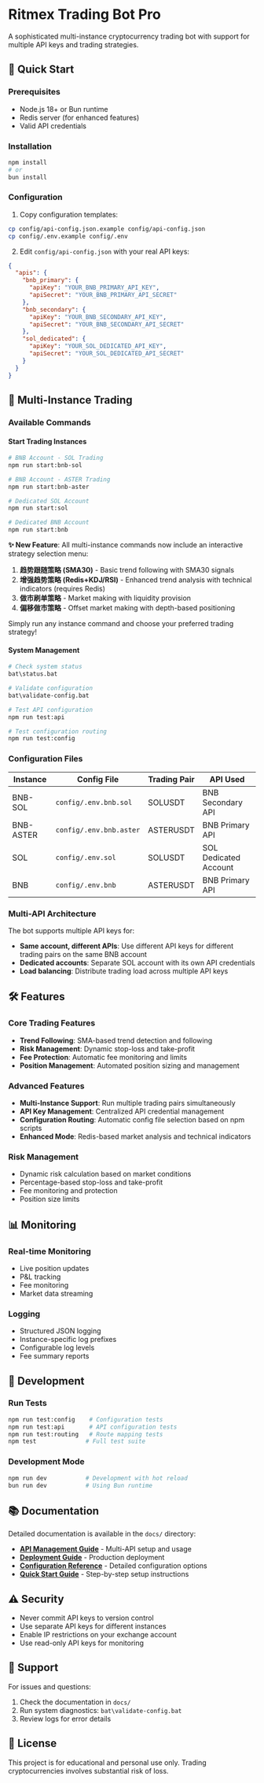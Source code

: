 # Ritmex Trading Bot Pro

A sophisticated multi-instance cryptocurrency trading bot with support for multiple API keys and trading strategies.

## 🚀 Quick Start

### Prerequisites
- Node.js 18+ or Bun runtime
- Redis server (for enhanced features)
- Valid API credentials

### Installation
```bash
npm install
# or
bun install
```

### Configuration
1. Copy configuration templates:
```bash
cp config/api-config.json.example config/api-config.json
cp config/.env.example config/.env
```

2. Edit `config/api-config.json` with your real API keys:
```json
{
  "apis": {
    "bnb_primary": {
      "apiKey": "YOUR_BNB_PRIMARY_API_KEY",
      "apiSecret": "YOUR_BNB_PRIMARY_API_SECRET"
    },
    "bnb_secondary": {
      "apiKey": "YOUR_BNB_SECONDARY_API_KEY", 
      "apiSecret": "YOUR_BNB_SECONDARY_API_SECRET"
    },
    "sol_dedicated": {
      "apiKey": "YOUR_SOL_DEDICATED_API_KEY",
      "apiSecret": "YOUR_SOL_DEDICATED_API_SECRET"
    }
  }
}
```

## 🎯 Multi-Instance Trading

### Available Commands

#### Start Trading Instances
```bash
# BNB Account - SOL Trading
npm run start:bnb-sol

# BNB Account - ASTER Trading  
npm run start:bnb-aster

# Dedicated SOL Account
npm run start:sol

# Dedicated BNB Account
npm run start:bnb
```

**✨ New Feature**: All multi-instance commands now include an interactive strategy selection menu:

1. **趋势跟随策略 (SMA30)** - Basic trend following with SMA30 signals
2. **增强趋势策略 (Redis+KDJ/RSI)** - Enhanced trend analysis with technical indicators (requires Redis)
3. **做市刷单策略** - Market making with liquidity provision
4. **偏移做市策略** - Offset market making with depth-based positioning

Simply run any instance command and choose your preferred trading strategy!

#### System Management
```bash
# Check system status
bat\status.bat

# Validate configuration
bat\validate-config.bat

# Test API configuration
npm run test:api

# Test configuration routing
npm run test:config
```

### Configuration Files

| Instance | Config File | Trading Pair | API Used |
|----------|-------------|--------------|----------|
| BNB-SOL | `config/.env.bnb.sol` | SOLUSDT | BNB Secondary API |
| BNB-ASTER | `config/.env.bnb.aster` | ASTERUSDT | BNB Primary API |
| SOL | `config/.env.sol` | SOLUSDT | SOL Dedicated Account |
| BNB | `config/.env.bnb` | ASTERUSDT | BNB Primary API |

### Multi-API Architecture

The bot supports multiple API keys for:
- **Same account, different APIs**: Use different API keys for different trading pairs on the same BNB account
- **Dedicated accounts**: Separate SOL account with its own API credentials
- **Load balancing**: Distribute trading load across multiple API keys

## 🛠️ Features

### Core Trading Features
- **Trend Following**: SMA-based trend detection and following
- **Risk Management**: Dynamic stop-loss and take-profit
- **Fee Protection**: Automatic fee monitoring and limits
- **Position Management**: Automated position sizing and management

### Advanced Features  
- **Multi-Instance Support**: Run multiple trading pairs simultaneously
- **API Key Management**: Centralized API credential management
- **Configuration Routing**: Automatic config file selection based on npm scripts
- **Enhanced Mode**: Redis-based market analysis and technical indicators

### Risk Management
- Dynamic risk calculation based on market conditions
- Percentage-based stop-loss and take-profit
- Fee monitoring and protection
- Position size limits

## 📊 Monitoring

### Real-time Monitoring
- Live position updates
- P&L tracking
- Fee monitoring
- Market data streaming

### Logging
- Structured JSON logging
- Instance-specific log prefixes
- Configurable log levels
- Fee summary reports

## 🔧 Development

### Run Tests
```bash
npm run test:config    # Configuration tests
npm run test:api       # API configuration tests  
npm run test:routing   # Route mapping tests
npm test              # Full test suite
```

### Development Mode
```bash
npm run dev           # Development with hot reload
bun run dev           # Using Bun runtime
```

## 📚 Documentation

Detailed documentation is available in the `docs/` directory:

- **[API Management Guide](docs/guides/multi-api-management-guide.md)** - Multi-API setup and usage
- **[Deployment Guide](docs/deployment/multi-instance-deployment.md)** - Production deployment
- **[Configuration Reference](docs/guides/enhanced-trend-engine-guide.md)** - Detailed configuration options
- **[Quick Start Guide](docs/QUICK-START.md)** - Step-by-step setup instructions

## ⚠️ Security

- Never commit API keys to version control
- Use separate API keys for different instances
- Enable IP restrictions on your exchange account
- Use read-only API keys for monitoring

## 🤝 Support

For issues and questions:
1. Check the documentation in `docs/`
2. Run system diagnostics: `bat\validate-config.bat`  
3. Review logs for error details

## 📄 License

This project is for educational and personal use only. Trading cryptocurrencies involves substantial risk of loss.
